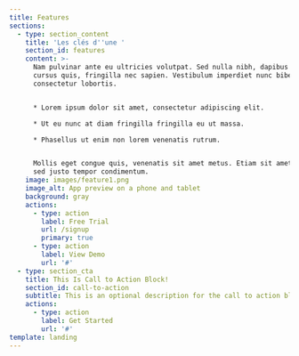 ```yaml
---
title: Features
sections:
  - type: section_content
    title: 'Les clés d''une '
    section_id: features
    content: >-
      Nam pulvinar ante eu ultricies volutpat. Sed nulla nibh, dapibus sit amet
      cursus quis, fringilla nec sapien. Vestibulum imperdiet nunc bibendum
      consectetur lobortis.


      * Lorem ipsum dolor sit amet, consectetur adipiscing elit.

      * Ut eu nunc at diam fringilla fringilla eu ut massa.

      * Phasellus ut enim non lorem venenatis rutrum.


      Mollis eget congue quis, venenatis sit amet metus. Etiam sit amet tortor
      sed justo tempor condimentum.
    image: images/feature1.png
    image_alt: App preview on a phone and tablet
    background: gray
    actions:
      - type: action
        label: Free Trial
        url: /signup
        primary: true
      - type: action
        label: View Demo
        url: '#'
  - type: section_cta
    title: This Is Call to Action Block!
    section_id: call-to-action
    subtitle: This is an optional description for the call to action block.
    actions:
      - type: action
        label: Get Started
        url: '#'
template: landing
---
```

